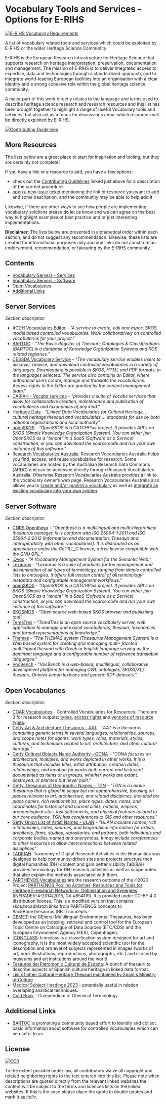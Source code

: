 # Vocabulary Tools and Services - Options for E-RIHS

[![E-RIHS Vocabulary Requirements](https://img.shields.io/badge/Vocabulary-Requirements-blue)](./requirements.md)

A list of vocabulary related tools and services which could be exploited by E-RIHS or the wider Heritage Science Community 

E-RIHS is the European Research Infrastructure for Heritage Science that supports research on heritage interpretation, preservation, documentation and management. The mission of E-RIHS is to deliver integrated access to expertise, data and technologies through a standardized approach, and to integrate world-leading European facilities into an organisation with a clear identity and a strong cohesive role within the global heritage science community.

A major part of this work directly relates to the language and terms used to describe heritage science research and research resources and this list has been brought together to highlight a range of useful Vocabulary tools and services, but also act as a focus for discussions about which resources will be directly exploited by E-RIHS.

[![Contributing Guidelines](http://img.shields.io/badge/CONTRIBUTING-Guidelines-blue.svg)](./contributing.md)

## More Resources

The lists below are a great place to start for inspiration and tooling, but they are certainly not complete!

If you have a link or a resource to add, you have a few options: 
- check out the [Contributing Guidelines](./contributing.md) linked just above for  a description of the current procedure.
- [open a new issue ticket](https://github.com/E-RIHS/hs-interoperability/issues) mentioning the link or resource you want to add and some description, and the community may be able to help add it

Likewise, if there are other ways to see how people are implementing vocabulary solutions please do let us know and we can agree on the best way to highlight examples of best practice and or just interesting implementations.

**Disclaimer**: The lists below are presented in alphabetical order within each section, and do not suggest any recommendation. Likewise, these lists are created for informational purposes only and any links do not constitute an endorsement, recommendation, or favouring by the E-RIHS community.

## Contents
- [Vocabulary Servers - Services](#server-services)
- [Vocabulary Servers - Software](#server-software)
- [Open Vocabularies](#open-vocabularies)
- [Additional Links](#additional-links)


## Server Services
_Section description_ 

- [ACDH Vocabularies Editor](https://vocabseditor.acdh.oeaw.ac.at/) - _"A service to create, edit and export SKOS model based controlled vocabularies.
Work collaboratively on controlled vocabularies for your project."_
- [BARTOC](https://bartoc.org) - _"The Basic Register of Thesauri, Ontologies & Classifications (BARTOC) is a database of Knowledge Organization Systems and KOS related registries."_
- [CESSDA Vocabulary Service](https://vocabularies.cessda.eu/) -  _"The vocabulary service enables users to discover, browse, and download controlled vocabularies in a variety of languages. Downloading is possible in SKOS, HTML and PDF formats, in the languages selected. The service also contains an Editor, where authorised users create, manage and translate the vocabularies. Access rights to the Editor are granted by the content management team."_
- [DARIAH - Vocabs services](https://vocabs.dariah.eu) - _"provides a suite of Vocabs services that allow for collaborative creation, maintenance and publication of vocabularies and taxonomies of any kind."_
- [Heritage Data](https://www.heritagedata.org) - _"Linked Data Vocabularies for Cultural Heritage, ... cultural heritage thesauri and vocabularies ... standards for use by both national organizations and local authority"_
- [openSKOS](http://openskos.org/) -  _"OpenSKOS is a CATCHPlus project. It provides API's on SKOS (Simple Knowledge Organization System). You can either join OpenSKOS as a "tenant" in a SaaS (Software as a Service) construction, or you can download the source code and run your own instance of this software."_
- [Research Vocabularies Australia](https://vocabs.ardc.edu.au/): Research Vocabularies Australia helps you find, access, and reuse vocabularies for research. Some vocabularies are hosted by the Australian Research Data Commons (ARDC) and can be accessed directly through Research Vocabularies Australia. Otherwise Research Vocabularies Australia provides a link to the vocabulary owner’s web page.
Research Vocabularies Australia also allows you to [create and/or publish a vocabulary](https://vocabs.ardc.edu.au/vocabs/page/contribute) as well as [integrate an existing vocabulary into your own system](https://vocabs.ardc.edu.au/vocabs/page/use).

## Server Software
_Section description_

- [CNRS Opentheso](https://opentheso.hypotheses.org/introduction) - _"Opentheso is a multilingual and multi-hierarchical thesaurus manager. Is is conform with ISO 25964-1:2011 and ISO 25964-2:2012 (Information and documentation. Thesauri and interoperability with other vocabularies). It is distributed as an opensource under the CeCILL_C license, a free license compatible with the GNU GPL."_
- [iQvoc](https://iqvoc.net/) -  _"A Vocabulary Management System for the Semantic Web."_
- [Lexaurus](https://www.k-int.com/products/lexaurus/) - _"Lexaurus is a suite of products for the management and dissemination of all types of terminology, ranging from simple controlled lists to ontologies. It offers full version control of all terminology metadata and configurable management workflows."_
- [openSKOS](http://openskos.org/) -  _"OpenSKOS is a CATCHPlus project. It provides API's on SKOS (Simple Knowledge Organization System). You can either join OpenSKOS as a "tenant" in a SaaS (Software as a Service) construction, or you can download the source code and run your own instance of this software."_
- [SKOSMOS](https://skosmos.org/) -  _"Open source web-based SKOS browser and publishing tool"_
- [TemaTres](https://vocabularyserver.com) - _"TemaTres is an open source vocabulary server, web application to manage and exploit vocabularies, thesauri, taxonomies and formal representations of knowledge."_
- [Themas]([https://www.ics.forth.gr/isl/themas-thesaurus-management-system](https://github.com/isl/THEMAS/)) -  _"The THEMAS system (Thesaurus Management System) is a Web based system for creating and managing multi- faceted multilingual thesauri with Greek or English language serving as the dominant language and a configurable number of reference translation languages."_
- [VocBench](https://vocbench.uniroma2.it/) -  _"VocBench is a web-based, multilingual, collaborative development platform for managing OWL ontologies, SKOS(/XL) thesauri, Ontolex-lemon lexicons and generic RDF datasets."_

## Open Vocabularies
_Section description_

- [COAR Vocabularies](https://vocabularies.coar-repositories.org/) - Controlled Vocabularies for Resources. There are 3 for research outputs: [types](https://vocabularies.coar-repositories.org/resource_types/), [access rights](https://vocabularies.coar-repositories.org/access_rights/) and [versions of resource types](https://vocabularies.coar-repositories.org/version_types/).
- [Getty Art & Architecture Thesaurus - AAT](https://www.getty.edu/research/tools/vocabularies/aat) - _"AAT is a thesaurus containing generic terms in several languages, relationships, sources, and scope notes for agents, work types, roles, materials, styles, cultures, and techniques related to art, architecture, and other cultural heritage."_
- [Getty Cultural Objects Name Authority - CONA](https://www.getty.edu/research/tools/vocabularies/cona/index.html) - _"CONA focuses on architecture, multiples, and works depicted in other works. It is a thesaurus that includes titles, artist attribution, creation dates, relationships, and location for works both current and historical, documented as items or in groups, whether works are extant, destroyed, or planned but never built."_
- [Getty Thesaurus of Geographic Names - TGN](https://www.getty.edu/research/tools/vocabularies/tgn/index.html) - _"TGN is a unique thesaurus that is global in scope but not comprehensive, focusing on places relevant to art, architecture, and related disciplines. Included are place names, rich relationships, place types, dates, notes, and coordinates for historical and current cities, nations, empires, archaeological sites, lost settlements, and physical features tailored to our core audience. TGN has coreferences to GIS and other resources."_
- [Getty Union List of Artist Names - ULAN](https://www.getty.edu/research/tools/vocabularies/ulan/index.html) - _"ULAN includes names, rich relationships, notes, sources, and biographical information for artists, architects, firms, studios, repositories, and patrons, both individuals and corporate bodies, named and anonymous. It may include coreferences to other resources to allow interconnections between related disciplines"_
- [TADIRAH](http://www.tadirah.info/): Taxonomy of Digital Research Activities in the Humanities was designed to help community-driven sites and projects structure their digital humanities (DH) content and gain better visibility.TaDiRAH provides terminology for DH research activities as well as scope notes that also explain the methods associated with them. 
- [PARTHENOS Vocabularies](https://isl.ics.forth.gr/bbt-federated-thesaurus/PARTHENOS/en/) are the research outcome of the H2020 Project [PARTHENOS Pooling Activities, Resources and Tools for Heritage E-research Networking, Optimization and Synergies](http://www.parthenos-project.eu) (INFRADEV-4-2014/2015, GA #654119). It is provided under CC-BY 4.0 distribution license. This is a modified version that contains skos:broadMatch links from PARTHENOS concepts to BackBoneThesaurus (BBT) concepts.
- [GEMET](https://www.eionet.europa.eu/gemet/): the GEneral Multilingual Environmental Thesaurus, has been developed as an indexing, retrieval and control tool for the European Topic Centre on Catalogue of Data Sources (ETC/CDS) and the European Environment Agency (EEA), Copenhagen.
- [ICONGLASS](https://iconclass.org/): Iconclass is a classification system designed for art and iconography. It is the most widely accepted scientific tool for the description and retrieval of subjects represented in images (works of art, book illustrations, reproductions, photographs, etc.) and is used by museums and art institutions around the world.
- [Tesauros del Patromonio Cultural de España](http://tesauros.mecd.es/tesauros/tesauros): A bunch of thesauri to describe aspects of Spanish cultural heritage in linked data format.
- [List of other Cultural Heritage Thesauri maintained by Spain's Ministry of Culture](https://www.culturaydeporte.gob.es/cultura/areas/museos/mc/ceres/enlaces/vocabularios-y-tesauros-sobre-patrimonio-cultural.html)
- [Medical Subject Headings 2023](https://meshb.nlm.nih.gov/) - potentially useful in relation overlaping analitical techniques.
- [Gold Book](https://goldbook.iupac.org/) - Compendium of Chemical Terminology.

## Additional Links

- [BARTOC](https://github.com/gbv/bartoc.org/wiki/Software-for-controlled-vocabularies) is promoting a community based effort to identify and collect basic information about software for controlled vocabularies which can be useful to us.


## License

[![CC0](http://mirrors.creativecommons.org/presskit/buttons/88x31/svg/cc-zero.svg)](https://creativecommons.org/publicdomain/zero/1.0/)

To the extent possible under law, all contributors waive all copyright and related neighboring rights to the text entered into this list. Please note when descriptions are quoted directly from the relevant linked websites the content will be subject to the terms and licences lists on the linked websites.  If this is the case please place the quote in double qoutes and mark it as _italic_.
